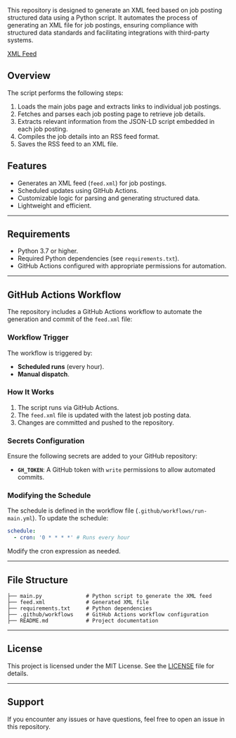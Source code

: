 This repository is designed to generate an XML feed based on job posting structured data using a Python script. It automates the process of generating an XML file for job postings, ensuring compliance with structured data standards and facilitating integrations with third-party systems.

[XML Feed](https://github.smart-recruitments.com/feed.xml)

## Overview

The script performs the following steps:

1. Loads the main jobs page and extracts links to individual job postings.
2. Fetches and parses each job posting page to retrieve job details.
3. Extracts relevant information from the JSON-LD script embedded in each job posting.
4. Compiles the job details into an RSS feed format.
5. Saves the RSS feed to an XML file.

## Features

- Generates an XML feed (`feed.xml`) for job postings.
- Scheduled updates using GitHub Actions.
- Customizable logic for parsing and generating structured data.
- Lightweight and efficient.

---

## Requirements

- Python 3.7 or higher.
- Required Python dependencies (see `requirements.txt`).
- GitHub Actions configured with appropriate permissions for automation.

---

## GitHub Actions Workflow

The repository includes a GitHub Actions workflow to automate the generation and commit of the `feed.xml` file:

### **Workflow Trigger**

The workflow is triggered by:
- **Scheduled runs** (every hour).
- **Manual dispatch**.

### **How It Works**
1. The script runs via GitHub Actions.
2. The `feed.xml` file is updated with the latest job posting data.
3. Changes are committed and pushed to the repository.

### Secrets Configuration

Ensure the following secrets are added to your GitHub repository:
- **`GH_TOKEN`**: A GitHub token with `write` permissions to allow automated commits.

### Modifying the Schedule

The schedule is defined in the workflow file (`.github/workflows/run-main.yml`). To update the schedule:

```yaml
schedule:
  - cron: '0 * * * *' # Runs every hour
```
Modify the cron expression as needed.

---

## File Structure

```
├── main.py              # Python script to generate the XML feed
├── feed.xml             # Generated XML file
├── requirements.txt     # Python dependencies
├── .github/workflows    # GitHub Actions workflow configuration
├── README.md            # Project documentation
```

---

## License

This project is licensed under the MIT License. See the [LICENSE](LICENSE) file for details.

---

## Support

If you encounter any issues or have questions, feel free to open an issue in this repository.
